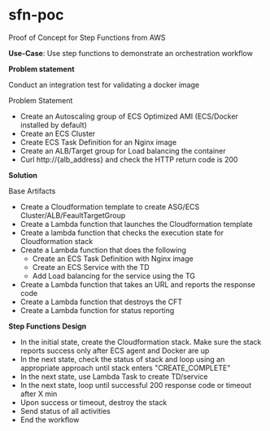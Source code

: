 # sfn-poc
Proof of Concept for Step Functions from AWS

**Use-Case**: Use step functions to demonstrate an orchestration workflow

**Problem statement**

Conduct an integration test for validating a docker image

Problem Statement

* Create an Autoscaling group of ECS Optimized AMI (ECS/Docker installed by default)
* Create an ECS Cluster
* Create ECS Task Definition for an Nginx image
* Create an ALB/Target group for Load balancing the container
* Curl http://{alb_address} and check the HTTP return code is 200

**Solution**

Base Artifacts

* Create a Cloudformation template to create ASG/ECS Cluster/ALB/FeaultTargetGroup
* Create a Lambda function that launches the Cloudformation template
* Create a lambda function that checks the execution state for Cloudformation stack
* Create a Lambda function that does the following
  * Create an ECS Task Definition with Nginx image
  * Create an ECS Service with the TD
  * Add Load balancing for the service using the TG
* Create a Lambda function that takes an URL and reports the response code
* Create a Lambda function that destroys the CFT
* Create a Lambda function for status reporting

**Step Functions Design**

* In the initial state, create the Cloudformation stack. Make sure the stack reports success only after ECS agent and Docker are up
* In the next state, check the status of stack and loop using an appropriate approach until stack enters "CREATE_COMPLETE"
* In the next state, use Lambda Task to create TD/service
* In the next state, loop until successful 200 response code or timeout after X min
* Upon success or timeout, destroy the stack
* Send status of all activities
* End the workflow
